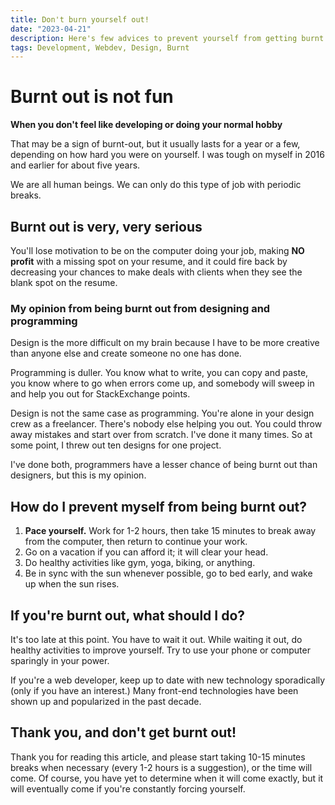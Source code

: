 ```yaml
---
title: Don't burn yourself out!
date: "2023-04-21"
description: Here's few advices to prevent yourself from getting burnt out as a designer, web-developer or programmer.
tags: Development, Webdev, Design, Burnt
---
```


# Burnt out is not fun
**When you don't feel like developing or doing your normal hobby**

That may be a sign of burnt-out, but it usually lasts for a year or a few, depending on how hard you were on yourself. I was tough on myself in 2016 and earlier for about five years.

We are all human beings. We can only do this type of job with periodic breaks.

## Burnt out is very, very serious
You'll lose motivation to be on the computer doing your job, making **NO profit** with a missing spot on your resume, and it could fire back by decreasing your chances to make deals with clients when they see the blank spot on the resume.

### My opinion from being burnt out from designing and programming

Design is the more difficult on my brain because I have to be more creative than anyone else and create someone no one has done.

Programming is duller. You know what to write, you can copy and paste, you know where to go when errors come up, and somebody will sweep in and help you out for StackExchange points.

Design is not the same case as programming. You're alone in your design crew as a freelancer. There's nobody else helping you out. You could throw away mistakes and start over from scratch. I've done it many times. So at some point, I threw out ten designs for one project.

I've done both, programmers have a lesser chance of being burnt out than designers, but this is my opinion.

## How do I prevent myself from being burnt out?

1. **Pace yourself.** Work for 1-2 hours, then take 15 minutes to break away from the computer, then return to continue your work.
2. Go on a vacation if you can afford it; it will clear your head.
3. Do healthy activities like gym, yoga, biking, or anything.
4. Be in sync with the sun whenever possible, go to bed early, and wake up when the sun rises.

## If you're burnt out, what should I do?
It's too late at this point. You have to wait it out. While waiting it out, do healthy activities to improve yourself. Try to use your phone or computer sparingly in your power.

If you're a web developer, keep up to date with new technology sporadically (only if you have an interest.) Many front-end technologies have been shown up and popularized in the past decade.

## Thank you, and don't get burnt out!
Thank you for reading this article, and please start taking 10-15 minutes breaks when necessary (every 1-2 hours is a suggestion), or the time will come. Of course, you have yet to determine when it will come exactly, but it will eventually come if you're constantly forcing yourself. 
